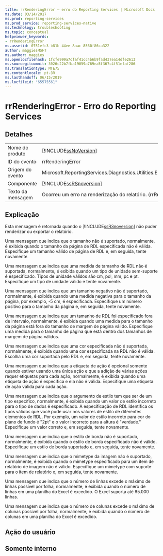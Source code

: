 ```yaml
---
title: rrRenderingError – erro do Reporting Services | Microsoft Docs
ms.date: 03/14/2017
ms.prod: reporting-services
ms.prod_service: reporting-services-native
ms.technology: troubleshooting
ms.topic: conceptual
helpviewer_keywords:
- rrRenderingError
ms.assetid: 0751efc3-b81b-44ee-8aac-8560f86ca322
author: maggiesMSFT
ms.author: maggies
ms.openlocfilehash: 1fcfe999a7cfaf41cc4b6b9fad437ea14dfe2613
ms.sourcegitcommit: 3026c22b7fba19059a769ea5f367c4f51efaf286
ms.translationtype: MTE75
ms.contentlocale: pt-BR
ms.lasthandoff: 06/15/2019
ms.locfileid: "65575561"
---
```

# <a name="rrrenderingerror---reporting-services-error"></a>rrRenderingError - Erro do Reporting Services
    
## <a name="details"></a>Detalhes  
  
|||  
|-|-|  
|Nome do produto|[!INCLUDE[ssNoVersion](../../includes/ssnoversion-md.md)]|  
|ID do evento|rrRenderingError|  
|Origem do evento|Microsoft.ReportingServices.Diagnostics.Utilities.ErrorStrings.resources.Strings|  
|Componente|[!INCLUDE[ssRSnoversion](../../includes/ssrsnoversion-md.md)]|  
|Texto da mensagem|Ocorreu um erro na renderização do relatório. (rrRenderingError) %1|  
  
## <a name="explanation"></a>Explicação  
 Esta mensagem é retornada quando o [!INCLUDE[ssRSnoversion](../../includes/ssrsnoversion-md.md)] não puder renderizar ou exportar o relatório.  
  
 Uma mensagem que indica que o tamanho não é suportado, normalmente, é exibida quando o tamanho da página de RDL especificada não é válida. Especifique um tamanho válido de página de RDL e, em seguida, tente novamente.  
  
 Uma mensagem que indica que uma medida de tamanho de RDL não é suportada, normalmente, é exibida quando um tipo de unidade sem-suporte é especificado. Tipos de unidade válidos são cm, pol, mm, pc e pt. Especifique um tipo de unidade válido e tente novamente.  
  
 Uma mensagem que indica que um tamanho negativo não é suportado, normalmente, é exibida quando uma medida negativa para o tamanho da página, por exemplo, -5 cm, é especificada. Especifique um número positivo para o tamanho da página e, em seguida, tente novamente.  
  
 Uma mensagem que indica que um tamanho de RDL foi especificado fora de intervalo, normalmente, é exibida quando uma medida para o tamanho da página está fora do tamanho de margem de página válido. Especifique uma medida para o tamanho de página que está dentro dos tamanhos de margem de página válidos.  
  
 Uma mensagem que indica que uma cor especificada não é suportada, normalmente, é exibida quando uma cor especificada na RDL não é válida. Escolha uma cor suportada pelo RDL e, em seguida, tente novamente.  
  
 Uma mensagem que indica que a etiqueta de ação é opcional somente quando estiver usando uma única ação e que a adição de várias ações requer etiquetas para cada ação, normalmente, é exibida quando uma etiqueta de ação é especifica e ela não é válida. Especifique uma etiqueta de ação válida para cada ação.  
  
 Uma mensagem que indica que o argumento de estilo tem que ser de um tipo específico, normalmente, é exibida quando um valor de estilo incorreto para o tipo de dados é especificado. A especificação de RDL identifica os tipos válidos que você pode usar nos valores de estilo de diferentes elementos de RDL. Por exemplo, um valor de estilo incorreto para cor do plano de fundo é "2pt" e o valor incorreto para a altura é "verdade." Especifique um valor correto e, em seguida, tente novamente.  
  
 Uma mensagem que indica que o estilo de borda não é suportado, normalmente, é exibida quando o estilo de borda especificado não é válido. Especifique um estilo de borda suportado e, em seguida, tente novamente.  
  
 Uma mensagem que indica que o mimetype da imagem não é suportado, normalmente, é exibida quando o mimetype especificado para um item de relatório de imagem não é válido. Especifique um mimetype com suporte para o item de relatório e, em seguida, tente novamente.  
  
 Uma mensagem que indica que o número de linhas excede o máximo de linhas possível por folha, normalmente, é exibida quando o número de linhas em uma planilha do Excel é excedido. O Excel suporta até 65.000 linhas.  
  
 Uma mensagem que indica que o número de colunas excede o máximo de colunas possível por folha, normalmente, é exibida quando o número de colunas em uma planilha do Excel é excedido.  
  
## <a name="user-action"></a>Ação do usuário  
  
## <a name="internal-only"></a>Somente interno  
  
